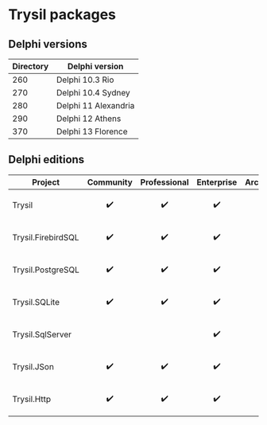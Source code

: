 # Trysil packages

## Delphi versions 
|Directory|Delphi version|
|-|-|
|260|Delphi 10.3 Rio|
|270|Delphi 10.4 Sydney|
|280|Delphi 11 Alexandria|
|290|Delphi 12 Athens|
|370|Delphi 13 Florence|


## Delphi editions
|Project|Community|Professional|Enterprise|Architect|
|-|-|-|-|-|
|Trysil|<p align="center">:heavy_check_mark:</p>|<p align="center">:heavy_check_mark:</p>|<p align="center">:heavy_check_mark:</p>|<p align="center">:heavy_check_mark:</p>|
|Trysil.FirebirdSQL|<p align="center">:heavy_check_mark:</p>|<p align="center">:heavy_check_mark:</p>|<p align="center">:heavy_check_mark:</p>|<p align="center">:heavy_check_mark:</p>|
|Trysil.PostgreSQL|<p align="center">:heavy_check_mark:</p>|<p align="center">:heavy_check_mark:</p>|<p align="center">:heavy_check_mark:</p>|<p align="center">:heavy_check_mark:</p>|
|Trysil.SQLite|<p align="center">:heavy_check_mark:</p>|<p align="center">:heavy_check_mark:</p>|<p align="center">:heavy_check_mark:</p>|<p align="center">:heavy_check_mark:</p>|
|Trysil.SqlServer|||<p align="center">:heavy_check_mark:</p>|<p align="center">:heavy_check_mark:</p>|
|Trysil.JSon|<p align="center">:heavy_check_mark:</p>|<p align="center">:heavy_check_mark:</p>|<p align="center">:heavy_check_mark:</p>|<p align="center">:heavy_check_mark:</p>|
|Trysil.Http|<p align="center">:heavy_check_mark:</p>|<p align="center">:heavy_check_mark:</p>|<p align="center">:heavy_check_mark:</p>|<p align="center">:heavy_check_mark:</p>|

